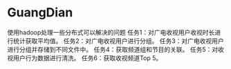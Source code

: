 # GuangDian
 使用hadoop处理一些分布式可以解决的问题
 任务1：对广电收视用户收视时长进行统计获取平均值。
 任务2：对广电收视用户进行分组。
 任务3：对广电收视用户进行分组并存储到不同文件中。
 任务4：获取频道组和节目的关联。
 任务5：对收视用户行为数据进行清洗。
 任务6：获取收视频道Top 5。
